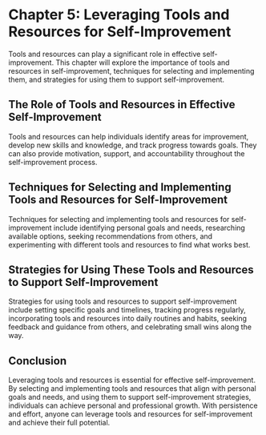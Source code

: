 Chapter 5: Leveraging Tools and Resources for Self-Improvement
==============================================================

Tools and resources can play a significant role in effective self-improvement. This chapter will explore the importance of tools and resources in self-improvement, techniques for selecting and implementing them, and strategies for using them to support self-improvement.

The Role of Tools and Resources in Effective Self-Improvement
-------------------------------------------------------------

Tools and resources can help individuals identify areas for improvement, develop new skills and knowledge, and track progress towards goals. They can also provide motivation, support, and accountability throughout the self-improvement process.

Techniques for Selecting and Implementing Tools and Resources for Self-Improvement
----------------------------------------------------------------------------------

Techniques for selecting and implementing tools and resources for self-improvement include identifying personal goals and needs, researching available options, seeking recommendations from others, and experimenting with different tools and resources to find what works best.

Strategies for Using These Tools and Resources to Support Self-Improvement
--------------------------------------------------------------------------

Strategies for using tools and resources to support self-improvement include setting specific goals and timelines, tracking progress regularly, incorporating tools and resources into daily routines and habits, seeking feedback and guidance from others, and celebrating small wins along the way.

Conclusion
----------

Leveraging tools and resources is essential for effective self-improvement. By selecting and implementing tools and resources that align with personal goals and needs, and using them to support self-improvement strategies, individuals can achieve personal and professional growth. With persistence and effort, anyone can leverage tools and resources for self-improvement and achieve their full potential.

